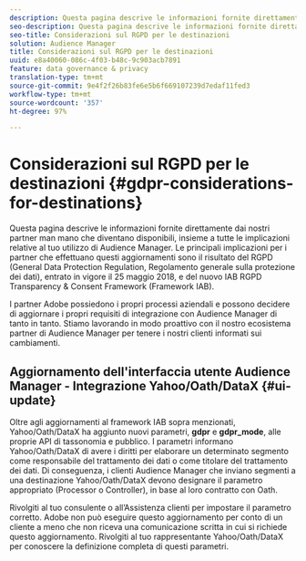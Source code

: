 ```yaml
---
description: Questa pagina descrive le informazioni fornite direttamente dai nostri partner man mano che diventano disponibili, insieme a tutte le implicazioni relative al tuo utilizzo di Audience Manager. Le principali implicazioni per i partner che effettuano questi aggiornamenti sono il risultato del RGPD (General Data Protection Regulation, Regolamento generale sulla protezione dei dati), entrato in vigore il 25 maggio 2018, e del nuovo IAB RGPD Transparency & Consent Framework (Framework IAB).
seo-description: Questa pagina descrive le informazioni fornite direttamente dai nostri partner man mano che diventano disponibili, insieme a tutte le implicazioni relative al tuo utilizzo di Audience Manager. Le principali implicazioni per i partner che effettuano questi aggiornamenti sono il risultato del RGPD (General Data Protection Regulation, Regolamento generale sulla protezione dei dati), entrato in vigore il 25 maggio 2018, e del nuovo IAB RGPD Transparency & Consent Framework (Framework IAB).
seo-title: Considerazioni sul RGPD per le destinazioni
solution: Audience Manager
title: Considerazioni sul RGPD per le destinazioni
uuid: e8a40060-086c-4f03-b48c-9c903acb7891
feature: data governance & privacy
translation-type: tm+mt
source-git-commit: 9e4f2f26b83fe6e5b6f669107239d7edaf11fed3
workflow-type: tm+mt
source-wordcount: '357'
ht-degree: 97%

---
```



# Considerazioni sul RGPD per le destinazioni {#gdpr-considerations-for-destinations}

Questa pagina descrive le informazioni fornite direttamente dai nostri partner man mano che diventano disponibili, insieme a tutte le implicazioni relative al tuo utilizzo di Audience Manager. Le principali implicazioni per i partner che effettuano questi aggiornamenti sono il risultato del RGPD (General Data Protection Regulation, Regolamento generale sulla protezione dei dati), entrato in vigore il 25 maggio 2018, e del nuovo IAB RGPD Transparency &amp; Consent Framework (Framework IAB).

I partner Adobe possiedono i propri processi aziendali e possono decidere di aggiornare i propri requisiti di integrazione con Audience Manager di tanto in tanto. Stiamo lavorando in modo proattivo con il nostro ecosistema partner di Audience Manager per tenere i nostri clienti informati sui cambiamenti.

<!-- ## Audience Manager Partner Updates - ID Syncs {#partner-updates-id-syncs}

Some partners, as listed in the table below, have changed their integration requirements with Audience Manager to include support based on the IAB Framework, in order to comply with GDPR standards.

<table id="table_335A470D4F10434E9CF587089FB54B0C"> 
 <thead> 
  <tr> 
   <th colname="col1" class="entry"> <p>Partner Name </p> </th> 
   <th colname="col2" class="entry"> <p>Expected Impact </p> </th> 
   <th colname="col3" class="entry"> <p>Status of the change </p> </th> 
  </tr>
 </thead>
 <tbody> 
  <tr> 
   <td colname="col1"> <p>Yahoo/Oath/DataX </p> </td> 
   <td colname="col2"> <p>ID syncs for users in the European Union are dropped by the partner </p> </td> 
   <td colname="col3"> <p>Live since May 22nd 2018 </p> </td> 
  </tr> 
  <tr> 
   <td colname="col1"> <p>Trade Desk </p> </td> 
   <td colname="col2"> <p>ID syncs for users in the European Union are dropped by the partner </p> </td> 
   <td colname="col3"> <p>Not live yet </p> </td> 
  </tr> 
  <tr> 
   <td colname="col1"> <p>Rubicon </p> </td> 
   <td colname="col2"> <p>ID syncs for users in the European Union are dropped by the partner </p> </td> 
   <td colname="col3"> <p>Not live yet </p> </td> 
  </tr> 
  <tr> 
   <td colname="col1"> <p>LiveRamp </p> </td> 
   <td colname="col2"> <p>ID syncs for users in the European Union are dropped by the partner </p> </td> 
   <td colname="col3"> <p>Not live yet </p> </td> 
  </tr> 
 </tbody> 
</table> -->

## Aggiornamento dell&#39;interfaccia utente  Audience Manager - Integrazione Yahoo/Oath/DataX {#ui-update}

Oltre agli aggiornamenti al framework IAB sopra menzionati, Yahoo/Oath/DataX ha aggiunto nuovi parametri, **gdpr** e **gdpr_mode**, alle proprie API di tassonomia e pubblico. I parametri informano Yahoo/Oath/DataX di avere i diritti per elaborare un determinato segmento come responsabile del trattamento dei dati o come titolare del trattamento dei dati. Di conseguenza, i clienti Audience Manager che inviano segmenti a una destinazione Yahoo/Oath/DataX devono designare il parametro appropriato (Processor o Controller), in base al loro contratto con Oath.

Rivolgiti al tuo consulente o all’Assistenza clienti per impostare il parametro corretto. Adobe non può eseguire questo aggiornamento per conto di un cliente a meno che non riceva una comunicazione scritta in cui si richiede questo aggiornamento. Rivolgiti al tuo rappresentante Yahoo/Oath/DataX per conoscere la definizione completa di questi parametri.
